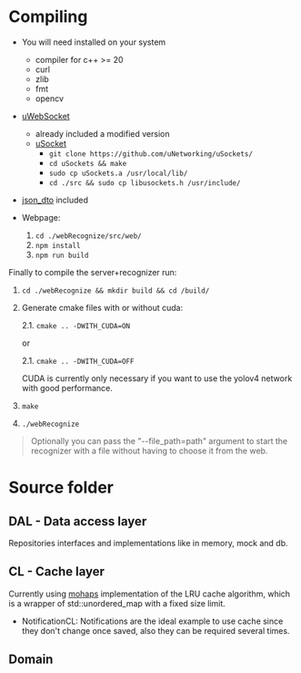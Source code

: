 # Compiling
- You will need installed on your system
    - compiler for c++ >= 20
    - curl
    - zlib
    - fmt
    - opencv
- [uWebSocket](https://github.com/uNetworking/uWebSockets/)
    - already included a modified version
    - [uSocket](https://github.com/uNetworking/uSockets/tree/5440dbac79bd76444175b76ee95dfcade12a6aac)
        - `git clone https://github.com/uNetworking/uSockets/`
        - `cd uSockets && make`
        - `sudo cp uSockets.a /usr/local/lib/`
        - `cd ./src && sudo cp libusockets.h /usr/include/`
- [json_dto](https://github.com/Stiffstream/json_dto) included

- Webpage:
    1. `cd ./webRecognize/src/web/`
    2. `npm install`
    3. `npm run build`

Finally to compile the server+recognizer run:
    
1. `cd ./webRecognize && mkdir build && cd /build/`

2. Generate cmake files with or without cuda:

    2.1. `cmake .. -DWITH_CUDA=ON`

    or

    2.1. `cmake .. -DWITH_CUDA=OFF`

    CUDA is currently only necessary if you want to use the yolov4 network with good performance.
3. `make`
4. `./webRecognize`

>Optionally you can pass the "--file_path=path" argument to start the recognizer with a file without having to choose it from the web.

# Source folder
## DAL - Data access layer
Repositories interfaces and implementations like in memory, mock and db.

## CL - Cache layer
Currently using [mohaps](https://github.com/mohaps/lrucache11) implementation of the LRU cache algorithm, which is a wrapper of std::unordered_map with a fixed size limit.

- NotificationCL: Notifications are the ideal example to use cache since they don't change once saved, also they can be required several times.

## Domain
